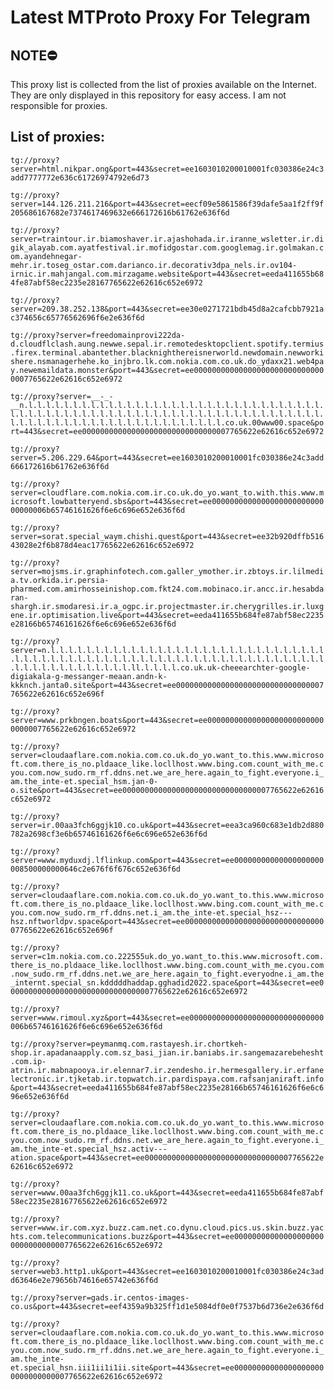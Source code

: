 # Latest MTProto Proxy For Telegram

## NOTE⛔

This proxy list is collected from the list of proxies available on the Internet. They are only displayed in this repository for easy access. I am not responsible for proxies.

## List of proxies:

`tg://proxy?server=html.nikpar.ong&port=443&secret=ee1603010200010001fc030386e24c3add7777772e636c61726974792e6d73`

`tg://proxy?server=144.126.211.216&port=443&secret=eecf09e5861586f39dafe5aa1f2ff9f205686167682e7374617469632e666172616b61762e636f6d`

`tg://proxy?server=traintour.ir.biamoshaver.ir.ajashohada.ir.iranne_wsletter.ir.digik_alayab.com.ayatfestival.ir.mofidgostar.com.googlemag.ir.golmakan.com.ayandehnegar-mehr.ir.toseg_ostar.com.darianco.ir.decorativ3dpa_nels.ir.ov104-irnic.ir.mahjangal.com.mirzagame.website&port=443&secret=eeda411655b684fe87abf58ec2235e28167765622e62616c652e6972`

`tg://proxy?server=209.38.252.138&port=443&secret=ee30e0271721bdb45d8a2cafcbb7921ac374656c65776562696f6e2e636f6d`

`tg://proxy?server=freedomainprovi222da-d.cloudflclash.aung.newwe.sepal.ir.remotedesktopclient.spotify.termius.firex.terminal.abantether.blacknighthereisnerworld.newdomain.newworkishere.nsmanagerhehe.ko_injbro.lk.com.nokia.com.co.uk.do_ydaxx21.web4pay.newemaildata.monster&port=443&secret=ee000000000000000000000000000000007765622e62616c652e6972`

`tg://proxy?server=__-_-__n.l.l.l.l.l.l.l.l.l.l.l.l.l.l.l.l.l.l.l.l.l.l.l.l.l.l.l.l.l.l.l.l.l.l.l.l.l.l.l.l.l.l.l.l.l.l.l.l.l.l.l.l.l.l.l.l.l.l.l.l.l.l.l.l.l.l.l.l.l.l.l.l.l.l.l.l.l.l.l.l.l.l.l.l.l.l.l.l.l.l.l.l.co.uk.00www00.space&port=443&secret=ee000000000000000000000000000000007765622e62616c652e6972`

`tg://proxy?server=5.206.229.64&port=443&secret=ee1603010200010001fc030386e24c3add666172616b61762e636f6d`

`tg://proxy?server=cloudflare.com.nokia.com.ir.co.uk.do_yo.want_to.with.this.www.microsoft.lowbatteryend.sbs&port=443&secret=ee000000000000000000000000000000006b65746161626f6e6c696e652e636f6d`

`tg://proxy?server=sorat.special_waym.chishi.quest&port=443&secret=ee32b920dffb51643028e2f6b878d4eac17765622e62616c652e6972`

`tg://proxy?server=mojsms.ir.graphinfotech.com.galler_ymother.ir.zbtoys.ir.lilmedia.tv.orkida.ir.persia-pharmed.com.amirhosseinishop.com.fkt24.com.mobinaco.ir.ancc.ir.hesabdaran-shargh.ir.smodaresi.ir.a_ogpc.ir.projectmaster.ir.cherygrilles.ir.luxgene.ir.optimisation.live&port=443&secret=eeda411655b684fe87abf58ec2235e28166b65746161626f6e6c696e652e636f6d`

`tg://proxy?server=n.l.l.l.l.l.l.l.l.l.l.l.l.l.l.l.l.l.l.l.l.l.l.l.l.l.l.l.l.l.l.l.l.l.l.l.l.l.l.l.l.l.l.l.l.l.l.l.l.l.l.l.l.l.l.l.l.l.l.l.l.l.l.l.l.l.l.l.l.l.l.l.l.l.l.l.l.l.l.l.ll.l.l.l.l.co.uk.uk-cheeearchter-google-digiakala-g-messanger-meaan.andn-k-kkknch.janta0.site&port=443&secret=ee000000000000000000000000000000007765622e62616c652e696f`

`tg://proxy?server=www.prkbngen.boats&port=443&secret=ee000000000000000000000000000000007765622e62616c652e6972`

`tg://proxy?server=cloudaaflare.com.nokia.com.co.uk.do_yo.want_to.this.www.microsoft.com.there_is_no.pldaace_like.locllhost.www.bing.com.count_with_me.cyou.com.now_sudo.rm_rf.ddns.net.we_are_here.again_to_fight.everyone.i_am.the_inte-et.special_hsm.jan-0-o.site&port=443&secret=ee000000000000000000000000000000007765622e62616c652e6972`

`tg://proxy?server=ir.00aa3fch6ggjk10.co.uk&port=443&secret=eea3ca960c683e1db2d880782a2698cf3e6b65746161626f6e6c696e652e636f6d`

`tg://proxy?server=www.myduxdj.lflinkup.com&port=443&secret=ee00000000000000000000008500000000646c2e676f6f676c652e636f6d`

`tg://proxy?server=cloudaaflare.com.nokia.com.co.uk.do_yo.want_to.this.www.microsoft.com.there_is_no.pldaace_like.locllhost.www.bing.com.count_with_me.cyou.com.now_sudo.rm_rf.ddns.net.i_am.the_inte-et.special_hsz---hsz.nftworldpv.space&port=443&secret=ee000000000000000000000000000000007765622e62616c652e696f`

`tg://proxy?server=c1m.nokia.com.co.222555uk.do_yo.want_to.this.www.microsoft.com.there_is_no.pldaace_like.locllhost.www.bing.com.count_with_me.cyou.com.now_sudo.rm_rf.ddns.net.we_are_here.again_to_fight.everyodne.i_am.the_internt.special_sn.kdddddhaddap.gghadid2022.space&port=443&secret=ee000000000000000000000000000000007765622e62616c652e6972`

`tg://proxy?server=www.rimoul.xyz&port=443&secret=ee000000000000000000000000000000006b65746161626f6e6c696e652e636f6d`

`tg://proxy?server=peymanmq.com.rastayesh.ir.chortkeh-shop.ir.apadanaapply.com.sz_basi_jian.ir.baniabs.ir.sangemazarebehesht.com.ip-atrin.ir.mabnapooya.ir.elennar7.ir.zendesho.ir.hermesgallery.ir.erfanelectronic.ir.tjketab.ir.topwatch.ir.pardispaya.com.rafsanjaniraft.info&port=443&secret=eeda411655b684fe87abf58ec2235e28166b65746161626f6e6c696e652e636f6d`

`tg://proxy?server=cloudaaflare.com.nokia.com.co.uk.do_yo.want_to.this.www.microsoft.com.there_is_no.pldaace_like.locllhost.www.bing.com.count_with_me.cyou.com.now_sudo.rm_rf.ddns.net.we_are_here.again_to_fight.everyone.i_am.the_inte-et.special_hsz.activ---ation.space&port=443&secret=ee000000000000000000000000000000007765622e62616c652e6972`

`tg://proxy?server=www.00aa3fch6ggjk11.co.uk&port=443&secret=eeda411655b684fe87abf58ec2235e28167765622e62616c652e6972`

`tg://proxy?server=www.ir.com.xyz.buzz.cam.net.co.dynu.cloud.pics.us.skin.buzz.yachts.com.telecommunications.buzz&port=443&secret=ee000000000000000000000000000000007765622e62616c652e6972`

`tg://proxy?server=web3.http1.uk&port=443&secret=ee1603010200010001fc030386e24c3add63646e2e79656b74616e65742e636f6d`

`tg://proxy?server=gads.ir.centos-images-co.us&port=443&secret=eef4359a9b325ff1d1e5084df0e0f7537b6d736e2e636f6d`

`tg://proxy?server=cloudaaflare.com.nokia.com.co.uk.do_yo.want_to.this.www.microsoft.com.there_is_no.pldaace_like.locllhost.www.bing.com.count_with_me.cyou.com.now_sudo.rm_rf.ddns.net.we_are_here.again_to_fight.everyone.i_am.the_inte-et.special_hsn.iii1ii1i1ii.site&port=443&secret=ee000000000000000000000000000000007765622e62616c652e6972`

